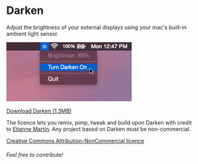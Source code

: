 # Darken
Adjust the brightness of your external displays using your mac's built-in ambient light sensor.

![alt tag](https://raw.githubusercontent.com/etienne-martin/Darken/master/screenshot.png)

[Download Darken (1.3MB)](https://github.com/etienne-martin/Darken/raw/master/Archive/Darken/Applications/Darken.zip)

The licence lets you remix, pimp, tweak and build upon Darken with credit to [Etienne Martin](http://etiennemartin.ca/). Any project based on Darken must be non-commercial.

[Creative Commons Attribution-NonCommercial licence](https://raw.githubusercontent.com/etienne-martin/Darken/master/LICENSE.txt)

###### Feel free to contribute!
